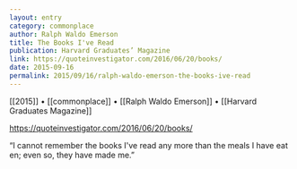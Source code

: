 ```yaml
---
layout: entry
category: commonplace
author: Ralph Waldo Emerson
title: The Books I've Read
publication: Harvard Graduates’ Magazine
link: https://quoteinvestigator.com/2016/06/20/books/
date: 2015-09-16
permalink: 2015/09/16/ralph-waldo-emerson-the-books-ive-read
---
```


[[2015]] • [[commonplace]] • [[Ralph Waldo Emerson]] • [[Harvard Graduates Magazine]]

https://quoteinvestigator.com/2016/06/20/books/

“I cannot remember the books I've read any more than the meals I have eaten; even so, they have made me.”
